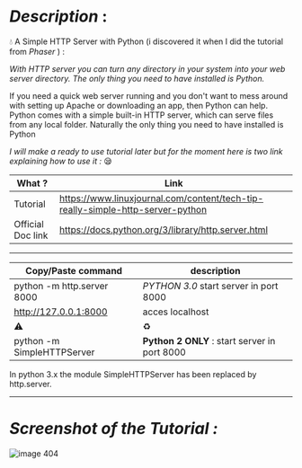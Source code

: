 *Description* :
==

:droplet: A Simple HTTP Server with Python (i discovered it when I did the tutorial from _Phaser_  ) :

*With HTTP server you can turn any directory in your system into your web server directory. The only thing you need to have installed is Python.*

If you need a quick web server running and you don't want to mess around with setting up Apache or downloading an app, then Python can help. Python comes with a simple built-in HTTP server, which can serve files from any local folder. Naturally the only thing you need to have installed is Python


*I will make a ready to use tutorial later but for the moment here is two link explaining how to use it :* :sleepy:

What ? | Link
--- | ---
Tutorial | https://www.linuxjournal.com/content/tech-tip-really-simple-http-server-python
Official Doc link | https://docs.python.org/3/library/http.server.html

------------------------

Copy/Paste command  | description
----- | -----
python -m http.server 8000 | *PYTHON 3.0* start server in port 8000
http://127.0.0.1:8000 | acces localhost
:warning: | :recycle:
python -m SimpleHTTPServer | **Python 2 ONLY** : start server in port 8000

In python 3.x the module SimpleHTTPServer has been replaced by http.server.



------------------------

*Screenshot of the Tutorial :*
==

![image 404](https://i.imgur.com/q2K3Ov5.png)
